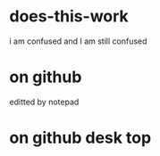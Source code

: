 # does-this-work
i am confused
and I am still confused
# on github
editted by notepad
# on github desk top
